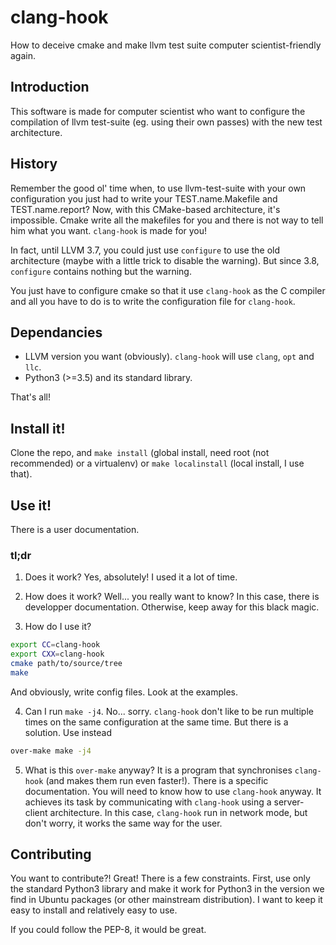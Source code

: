 # clang-hook
How to deceive cmake and make llvm test suite computer scientist-friendly again.

## Introduction

This software is made for computer scientist who want to configure the compilation of llvm test-suite (eg. using their own passes) with the new test architecture.

## History

Remember the good ol' time when, to use llvm-test-suite with your own configuration you just had to write your TEST.name.Makefile and TEST.name.report? Now, with this CMake-based architecture, it's impossible. Cmake write all the makefiles for you and there is not way to tell him what you want. `clang-hook` is made for you!

In fact, until LLVM 3.7, you could just use `configure` to use the old architecture (maybe with a little trick to disable the warning). But since 3.8, `configure` contains nothing but the warning.

You just have to configure cmake so that it use `clang-hook` as the C compiler and all you have to do is to write the configuration file for `clang-hook`.

## Dependancies

* LLVM version you want (obviously). `clang-hook` will use `clang`, `opt` and `llc`.
* Python3 (>=3.5) and its standard library.

That's all!

## Install it!

Clone the repo, and `make install` (global install, need root (not recommended) or a virtualenv) or `make localinstall` (local install, I use that).

## Use it!

There is a user documentation.

### tl;dr

1. Does it work? Yes, absolutely! I used it a lot of time. 

2. How does it work? Well... you really want to know? In this case, there is developper documentation. Otherwise, keep away for this black magic.

3. How do I use it?

  ```bash
  export CC=clang-hook
  export CXX=clang-hook
  cmake path/to/source/tree
  make
  ```

  And obviously, write config files. Look at the examples.
  
4. Can I run `make -j4`. No... sorry. `clang-hook` don't like to be run multiple times on the same configuration at the same time. But there is a solution. Use instead
  ```bash
  over-make make -j4
  ```

5. What is this `over-make` anyway? It is a program that synchronises `clang-hook` (and makes them run even faster!). There is a specific documentation.
  You will need to know how to use `clang-hook` anyway. It achieves its task by communicating with `clang-hook` using a server-client architecture. In this case, `clang-hook`
  run in network mode, but don't worry, it works the same way for the user.


## Contributing

You want to contribute?! Great! There is a few constraints. First, use only the standard Python3 library and make it work for Python3 in the version we find in Ubuntu packages (or other mainstream distribution). I want to keep it easy to install and relatively easy to use.

If you could follow the PEP-8, it would be great.
